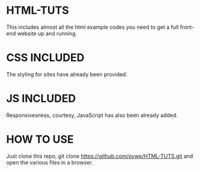 # HTML-TUTS
This includes almost all the html example codes you need to get a full front-end website up and running.

# CSS INCLUDED
The styling for sites have already been provided.

# JS INCLUDED
Responsivesness, courtesy, JavaScript has also been already added. 

# HOW TO USE
Just clone this repo, git clone https://github.com/pywe/HTML-TUTS.git and open the various files in a browser.
